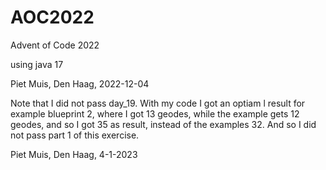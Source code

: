 # AOC2022
Advent of Code 2022

using java 17

Piet Muis, Den Haag, 2022-12-04

Note that I did not pass day_19. With my code I got an optiam l result for example blueprint 2, where I got 13 geodes, while the example gets 12 geodes, and so I got 35 as result, instead of the examples 32. And so I did not pass part 1 of this exercise.

Piet Muis, Den Haag, 4-1-2023

